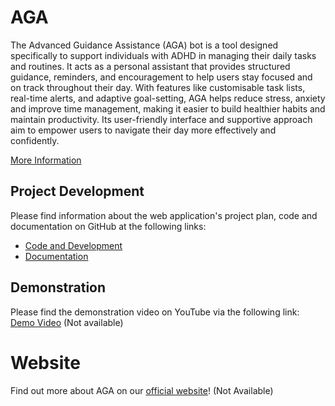 # AGA
The Advanced Guidance Assistance (AGA) bot is a tool designed specifically to support individuals with ADHD in managing their daily tasks and routines. It acts as a personal assistant that provides structured guidance, reminders, and encouragement to help users stay focused and on track throughout their day. 
With features like customisable task lists, real-time alerts, and adaptive goal-setting, AGA helps reduce stress, anxiety and improve time management, making it easier to build healthier habits and maintain productivity. Its user-friendly interface and supportive approach aim to empower users to navigate their day more effectively and confidently.


[More Information](https://github.com/vedez/aga_documentation/tree/100a5277f13ee6c8ea122fa4f8431d32cc849173/Documents/Reports)

## Project Development
Please find information about the web application's project plan, code and documentation on GitHub at the following links:
- [Code and Development](https://github.com/vedez/AGA)
- [Documentation](https://github.com/vedez/aga_documentation/tree/100a5277f13ee6c8ea122fa4f8431d32cc849173/Documents/Reports)


## Demonstration 

Please find the demonstration video on YouTube via the following link: [Demo Video]() (Not available)

# Website
Find out more about AGA on our [official website]()! (Not Available) 


 
